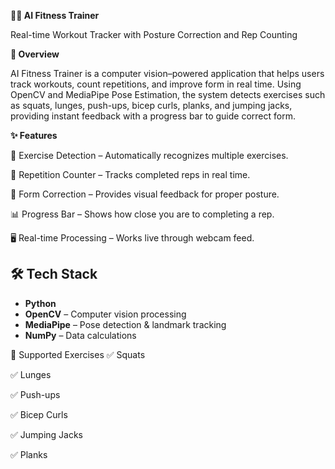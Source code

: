 **🏋️‍♂️ AI Fitness Trainer**

Real-time Workout Tracker with Posture Correction and Rep Counting

**📌 Overview**

AI Fitness Trainer is a computer vision–powered application that helps users track workouts, count repetitions, and improve form in real time.
Using OpenCV and MediaPipe Pose Estimation, the system detects exercises such as squats, lunges, push-ups, bicep curls, planks, and jumping jacks, providing instant feedback with a progress bar to guide correct form.

**✨ Features**

🎯 Exercise Detection – Automatically recognizes multiple exercises.

🔢 Repetition Counter – Tracks completed reps in real time.

📏 Form Correction – Provides visual feedback for proper posture.

📊 Progress Bar – Shows how close you are to completing a rep.

🖥 Real-time Processing – Works live through webcam feed.


## 🛠️ Tech Stack
- **Python**
- **OpenCV** – Computer vision processing
- **MediaPipe** – Pose detection & landmark tracking
- **NumPy** – Data calculations

📌 Supported Exercises
✅ Squats

✅ Lunges

✅ Push-ups

✅ Bicep Curls

✅ Jumping Jacks

✅ Planks

